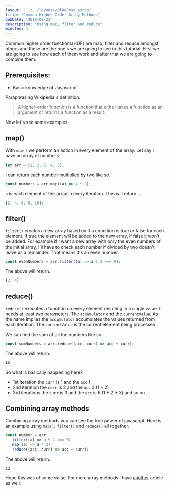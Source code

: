 ```yaml
---
layout: "../../layouts/BlogPost.astro"
title: "Common Higher Order Array Methods"
pubDate: "2019-09-23"
description: "Using map, filter and reduce"
minutes: 3
---
```


Common higher order functions(HOF) are map, filter and reduce amongst others and these are the one's we are going to see in this tutorial.
First we are going to see how each of them work and after that we are going to combine them.

## Prerequisites:

- Basic knowledge of Javascript

Paraphrasing Wikipedia's definition:

> A higher-order function is a function that either takes a function as an argument or returns a function as a result.

Now let's see some examples.

## map()

With `map()` we perform an action in every element of the array.
Let say I have an array of numbers.

```javascript
let arr = [1, 2, 3, 4, 5];
```

I can return each number multiplied by two like so.

```javascript
const numbers = arr.map((a) => a * 2);
```

`a` is each element of the array in every iteration.
This will return ...

```javascript
[2, 4, 6, 8, 10];
```

## filter()

`filter()` creates a new array based on if a condition is true or false for each element. If true the element will be added to the new array, if false it won't be added.
For example if I want a new array with only the even numbers of the initial array, I'll have to check each number if divided by two doesn't leave us a remainder.
That means it's an even number.

```javascript
const evenNumbers = arr.filter((a) => a % 2 === 0);
```

The above will return.

```javascript
[2, 4];
```

## reduce()

`reduce()` executes a function on every element resulting in a single value. It needs at least two parameters. The `accumulator` and the `currentValue`. As the name implies the `accumulator` accumulates the values returned from each iteration. The `currentValue` is the current element being processed.

We can find the sum of all the numbers like so.

```javascript
const sumNumbers = arr.reduce((acc, curr) => acc + curr);
```

The above will return.

```
15
```

So what is basically happening here?

- 1st iteration the `curr` is 1 and the `acc` 1
- 2nd iteration the `curr` is 2 and the `acc` 3 (1 + 2)
- 3rd iterations the `curr` is 3 and the `acc` is 6 (1 + 2 + 3)
  and so on ...

## Combining array methods

Combining array methods you can see the true power of javascript.
Here is an example using `map()`, `filter()` and `reduce()` all together.

```javascript
const number = arr
  .filter((a) => a % 2 === 0)
  .map((a) => a * 2)
  .reduce((acc, curr) => acc + curr);
```

The above will return.

```
12
```

Hope this was of some value.
For more array methods I have [another](https://www.johnraptis.dev/) article as well.
